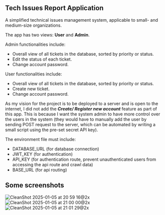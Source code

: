 ## Tech Issues Report Application

A simplified technical issues management system, applicable to small- and medium-size organizations.

The app has two views: **User** and **Admin**.

Admin functionalities include:
- Overall view of all tickets in the database, sorted by priority or status.
- Edit the status of each ticket.
- Change account password.

User functionalities include:
- Overall view of all tickets in the database, sorted by priority or status.
- Create new ticket.
- Change account password.

As my vision for the project is to be deployed to a server and is open to the internet, I did not add the **_Create/ Register new account_** feature as part of this app. This is because I want the system admin to have more control over the users in the system (they would have to manually add the user by sending POST request to the server, which can be automated by writing a small script using the pre-set secret API key).

The environment file must include:
- DATABASE_URL (for database connection)
- JWT_KEY (for authentication)
- API_KEY (for authentication route, prevent unauthenticated users from accessing the api route and crawl data)
- BASE_URL (for api routing)

## Some screenshots
![CleanShot 2025-01-05 at 20 59 16@2x](https://github.com/user-attachments/assets/a44cbb30-d3d6-4fb5-80d9-2fc3fdd25cae)
![CleanShot 2025-01-05 at 21 00 00@2x](https://github.com/user-attachments/assets/1ba52f44-1a06-44d1-a4f6-48bb767a9472)
![CleanShot 2025-01-05 at 21 01 29@2x](https://github.com/user-attachments/assets/9b979f39-15e3-4651-b6fc-e777e5f2386a)



